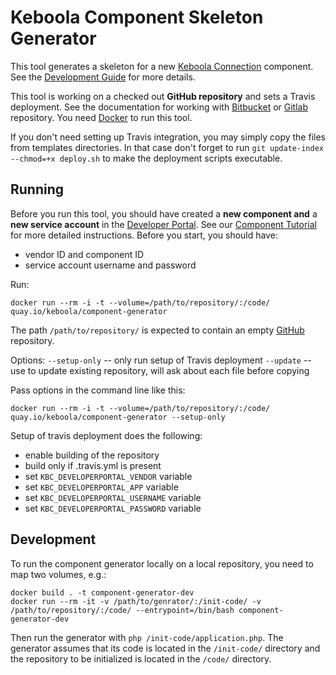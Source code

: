 # Keboola Component Skeleton Generator
This tool generates a skeleton for a new [Keboola Connection](https://connection.keboola.com/) component. 
See the [Development Guide](https://developers.keboola.com/extend/component/) for more details.

This tool is working on a checked out **GitHub repository** and sets a Travis deployment. 
See the documentation for working with 
[Bitbucket](https://developers.keboola.com/extend/component/deployment/#bitbucket-integration) or 
[Gitlab](https://developers.keboola.com/extend/component/deployment/#gitlab-integration) repository.
You need [Docker](https://www.docker.com/) to run this tool.

If you don't need setting up Travis integration, you may simply copy the files from templates directories.
In that case don't forget to run `git update-index --chmod=+x deploy.sh` to make the deployment scripts executable.

## Running
Before you run this tool, you should have created a **new component and** a **new service account**
in the [Developer Portal](https://components.keboola.com/). See our 
[Component Tutorial](https://developers.keboola.com/extend/component/tutorial/) for more detailed instructions.
Before you start, you should have:

- vendor ID and component ID
- service account username and password 
 
Run:

	docker run --rm -i -t --volume=/path/to/repository/:/code/ quay.io/keboola/component-generator

The path `/path/to/repository/` is expected to contain an empty [GitHub](https://github.com/) repository.

Options:
`--setup-only` -- only run setup of Travis deployment
`--update` -- use to update existing repository, will ask about each file before copying

Pass options in the command line like this:

	docker run --rm -i -t --volume=/path/to/repository/:/code/ quay.io/keboola/component-generator --setup-only

Setup of travis deployment does the following:

- enable building of the repository
- build only if .travis.yml is present
- set `KBC_DEVELOPERPORTAL_VENDOR` variable
- set `KBC_DEVELOPERPORTAL_APP` variable
- set `KBC_DEVELOPERPORTAL_USERNAME` variable
- set `KBC_DEVELOPERPORTAL_PASSWORD` variable

## Development
To run the component generator locally on a local repository, you need to map two volumes, e.g.:

```
docker build . -t component-generator-dev
docker run --rm -it -v /path/to/genrator/:/init-code/ -v /path/to/repository/:/code/ --entrypoint=/bin/bash component-generator-dev
```

Then run the generator with `php /init-code/application.php`. The generator assumes that its code is located 
in the `/init-code/` directory and the repository to be initialized is located in the `/code/` directory.
